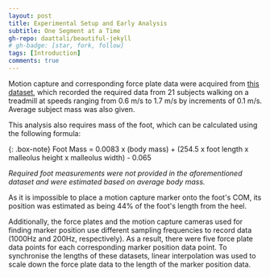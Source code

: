 ```yaml
---
layout: post
title: Experimental Setup and Early Analysis
subtitle: One Segment at a Time
gh-repo: daattali/beautiful-jekyll
# gh-badge: [star, fork, follow]
tags: [Introduction]
comments: true
---
```

Motion capture and corresponding force plate data were acquired from [this dataset](https://www.kaggle.com/datasets/dasmehdixtr/human-gait-phase-dataset), which recorded the required data from 21 subjects walking on a treadmill at speeds ranging from 0.6 m/s to 1.7 m/s by increments of 0.1 m/s. Average subject mass was also given.

This analysis also requires mass of the foot, which can be calculated using the following formula: 

{: .box-note}
Foot Mass = 0.0083 x (body mass) + (254.5 x foot length x malleolus height x malleolus width) - 0.065

*Required foot measurements were not provided in the aforementioned dataset and were estimated based on average body mass.*

As it is impossible to place a motion capture marker onto the foot's COM, its position was estimated as being 44% of the foot's length from the heel.

Additionally, the force plates and the motion capture cameras used for finding marker position use different sampling frequencies to record data (1000Hz and 200Hz, respectively). As a result, there were five force plate data points for each corresponding marker position data point. To synchronise the lengths of these datasets, linear interpolation was used to scale down the force plate data to the length of the marker position data. 


